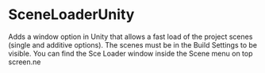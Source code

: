 # SceneLoaderUnity
Adds a window option in Unity that allows a fast load of the project scenes (single and additive options).  The scenes must be in the Build Settings to be visible. You can find the Sce Loader window inside the Scene menu on top screen.ne
